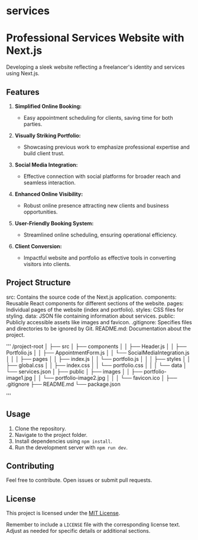 # services





# Professional Services Website with Next.js

Developing a sleek website reflecting a freelancer's identity and services using Next.js.

## Features

1. **Simplified Online Booking:**
   - Easy appointment scheduling for clients, saving time for both parties.

2. **Visually Striking Portfolio:**
   - Showcasing previous work to emphasize professional expertise and build client trust.

3. **Social Media Integration:**
   - Effective connection with social platforms for broader reach and seamless interaction.

4. **Enhanced Online Visibility:**
   - Robust online presence attracting new clients and business opportunities.

5. **User-Friendly Booking System:**
   - Streamlined online scheduling, ensuring operational efficiency.

6. **Client Conversion:**
   - Impactful website and portfolio as effective tools in converting visitors into clients.

## Project Structure

src: Contains the source code of the Next.js application.
    components: Reusable React components for different sections of the website.
    pages: Individual pages of the website (index and portfolio).
    styles: CSS files for styling.
    data: JSON file containing information about services.
public: Publicly accessible assets like images and favicon.
.gitignore: Specifies files and directories to be ignored by Git.
README.md: Documentation about the project.


'''
    /project-root
    │
    ├── src
    │   ├── components
    │   │   ├── Header.js
    │   │   ├── Portfolio.js
    │   │   ├── AppointmentForm.js
    │   │   └── SocialMediaIntegration.js
    │   │
    │   ├── pages
    │   │   ├── index.js
    │   │   └── portfolio.js
    │   │
    │   ├── styles
    │   │   ├── global.css
    │   │   ├── index.css
    │   │   └── portfolio.css
    │   │
    │   └── data
    │       └── services.json
    │
    ├── public
    │   ├── images
    │   │   ├── portfolio-image1.jpg
    │   │   └── portfolio-image2.jpg
    │   │
    │   └── favicon.ico
    │
    ├── .gitignore
    ├── README.md
    └── package.json

'''


## Usage

1. Clone the repository.
2. Navigate to the project folder.
3. Install dependencies using `npm install`.
4. Run the development server with `npm run dev`.

## Contributing

Feel free to contribute. Open issues or submit pull requests.

## License

This project is licensed under the [MIT License](LICENSE).


Remember to include a `LICENSE` file with the corresponding license text. Adjust as needed for specific details or additional sections.







